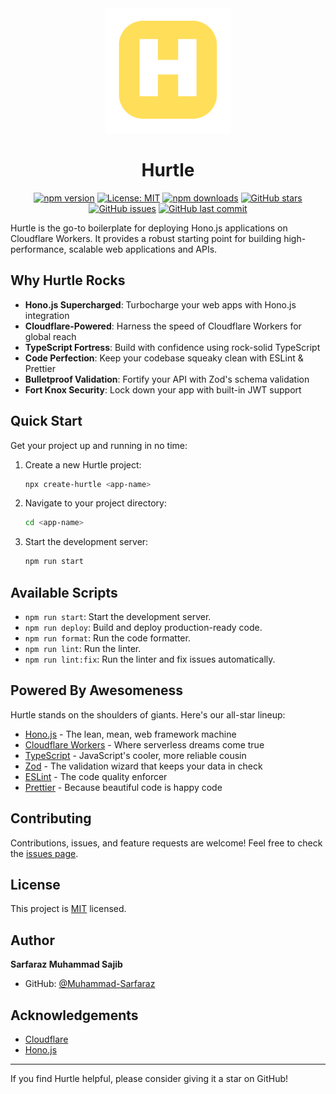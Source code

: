 <div align="center">
  <img width="200" src="https://github.com/Muhammad-Sarfaraz/Hurtle/blob/main/art/logo.png">
</div>

<h1 align="center">Hurtle</h1>

<p align="center">
  <a href="https://www.npmjs.com/package/create-hurtle"><img src="https://img.shields.io/npm/v/create-hurtle.svg" alt="npm version"></a>
  <a href="https://opensource.org/licenses/MIT"><img src="https://img.shields.io/badge/License-MIT-yellow.svg" alt="License: MIT"></a>
  <a href="https://www.npmjs.com/package/create-hurtle"><img src="https://img.shields.io/npm/dt/create-hurtle.svg" alt="npm downloads"></a>
  <a href="https://github.com/Muhammad-Sarfaraz/Hurtle/stargazers"><img src="https://img.shields.io/github/stars/Muhammad-Sarfaraz/Hurtle.svg" alt="GitHub stars"></a>
  <a href="https://github.com/Muhammad-Sarfaraz/Hurtle/issues"><img src="https://img.shields.io/github/issues/Muhammad-Sarfaraz/Hurtle.svg" alt="GitHub issues"></a>
  <a href="https://github.com/Muhammad-Sarfaraz/Hurtle/commits/main"><img src="https://img.shields.io/github/last-commit/Muhammad-Sarfaraz/Hurtle.svg" alt="GitHub last commit"></a>
</p>

Hurtle is the go-to boilerplate for deploying Hono.js applications on Cloudflare Workers. It provides a robust starting point for building high-performance, scalable web applications and APIs.

## Why Hurtle Rocks

- **Hono.js Supercharged**: Turbocharge your web apps with Hono.js integration
- **Cloudflare-Powered**: Harness the speed of Cloudflare Workers for global reach
- **TypeScript Fortress**: Build with confidence using rock-solid TypeScript
- **Code Perfection**: Keep your codebase squeaky clean with ESLint & Prettier
- **Bulletproof Validation**: Fortify your API with Zod's schema validation
- **Fort Knox Security**: Lock down your app with built-in JWT support

## Quick Start

Get your project up and running in no time:

1. Create a new Hurtle project:

   ```bash
   npx create-hurtle <app-name>
   ```

2. Navigate to your project directory:

   ```bash
   cd <app-name>
   ```

3. Start the development server:

   ```bash
   npm run start
   ```

## Available Scripts

- `npm run start`: Start the development server.
- `npm run deploy`: Build and deploy production-ready code.
- `npm run format`: Run the code formatter.
- `npm run lint`: Run the linter.
- `npm run lint:fix`: Run the linter and fix issues automatically.

## Powered By Awesomeness

Hurtle stands on the shoulders of giants. Here's our all-star lineup:

- [Hono.js](https://honojs.dev/) - The lean, mean, web framework machine
- [Cloudflare Workers](https://workers.cloudflare.com/) - Where serverless dreams come true
- [TypeScript](https://www.typescriptlang.org/) - JavaScript's cooler, more reliable cousin
- [Zod](https://github.com/colinhacks/zod) - The validation wizard that keeps your data in check
- [ESLint](https://eslint.org/) - The code quality enforcer
- [Prettier](https://prettier.io/) - Because beautiful code is happy code

## Contributing

Contributions, issues, and feature requests are welcome! Feel free to check the [issues page](https://github.com/Muhammad-Sarfaraz/Hurtle/issues).

## License

This project is [MIT](https://opensource.org/licenses/MIT) licensed.

## Author

**Sarfaraz Muhammad Sajib**

- GitHub: [@Muhammad-Sarfaraz](https://github.com/Muhammad-Sarfaraz)

## Acknowledgements

- [Cloudflare](https://www.cloudflare.com/)
- [Hono.js](https://honojs.dev/)

---

If you find Hurtle helpful, please consider giving it a star on GitHub!

